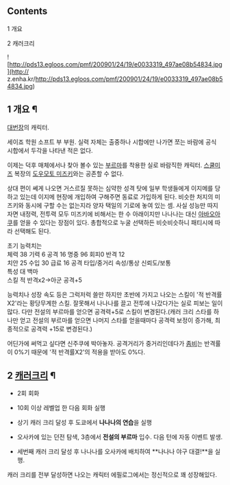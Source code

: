 ## Contents

    

1 개요

2 캐러크리

  
![http://pds13.egloos.com/pmf/200901/24/19/e0033319_497ae08b54834.jpg](http://
z.enha.kr/http://pds13.egloos.com/pmf/200901/24/19/e0033319_497ae08b54834.jpg)

## 1 개요 ¶

[대번장](%EB%8C%80%EB%B2%88%EC%9E%A5.md)의 캐릭터.

  

세이죠 학원 소프트 부 부원. 실력 자체는 출중하나 시합에만 나가면 쪼는 바람에 공식 시합에서 두각을 나타낸 적은 없다.  

  

이제는 덕후 매체에서나 찾아 볼수 있는 [부르마](%EB%B6%80%EB%A5%B4%EB%A7%88.md)를 착용한 실로 바람직한
캐릭터. [스쿨미즈](%ED%95%99%EA%B5%90%EC%88%98%EC%98%81%EB%B3%B5.md) 복장의 [도우모토 미즈키](%EB%8F%84%EC%9A%B0%EB%AA%A8%ED%86%A0%20%EB%AF%B8%EC%A6%88%ED%82%A4.md)와는
공존할 수 없다.

  

상대 편이 쎄게 나오면 거스르질 못하는 심약한 성격 탓에 일부 학생들에게 이지메를 당하고 있는데 이지메 현장에 개입하여 구해주면 동료로
가입하게 된다. 비슷한 처지의 미즈키와 동시에 구할 수는 없는지라 양자 택일의 기로에 놓여 있는 셈. 사실 성능만 따지자면 내정력, 전투력
모두 미즈키에 비해서는 한 수 아래이지만 나나나는 대신 [아바오아쿠](%EC%95%84%EB%B0%94%EC%98%A4%20%EC%95%84%EC%BF%A0.md)를 얻을 수 있다는 장점이 있다.
총합적으로 누굴 선택하든 비슷비슷하니 패티시에 따라 선택해도 된다.

  

초기 능력치는  
체력 38 기력 6 공격 16 명중 96 회피0 반격 12  
치안 25 수입 30 급료 16 공격 타입/중거리 속성/통상 신뢰도/보통  
특성 대 백마  
스킬 적 반격x2->아군 공격+5

  

능력치나 성장 속도 등은 그럭저럭 쓸만 하지만 초반에 가지고 나오는 스킬이 '적 반격률X2'라는 황당무계한 스킬. 잘못해서 나나나를 끌고
전투에 나갔다가는 실로 피보는 일이 많다. 다만 전설의 부르마를 얻으면 공격력+5로 스킬이 변경된다.(캐러 크리 스타를 하나만 얻고 전설의
부르마를 얻으면 나머지 스타를 얻을때마다 공격력 보정이 증가해, 최종적으로 공격력 +15로 변경된다.)  

  

어딘가에 써먹고 싶다면 신주쿠에 박아놓자. 공격거리가 중거리인데다가 [좀비](%EC%A2%80%EB%B9%84.md)는 반격률이 0%기
때문에 '적 반격률X2'의 적용을 받아도 0%다.

## 2 [캐러크리](%EC%BA%90%EB%9F%AC%ED%81%AC%EB%A6%AC.md) ¶

  * 2회 회화   

  * 10회 이상 레벨업 한 다음 회화 실행  

  * 상기 캐러 크리 달성 후 도쿄에서 **나나나의 연습**을 실행
  * 오사카에 있는 던전 탐색, 3층에서 **전설의 부르마** 입수. 다음 턴에 자동 이벤트 발생.
  * 세번째 캐러 크리 달성 후 나나나를 오사카에 배치하여 **나나나 야구 대결!**을 실행.  

캐러 크리를 전부 달성하면 나오는 캐릭터 에필로그에서는 정신적으로 꽤 성장해있다.

